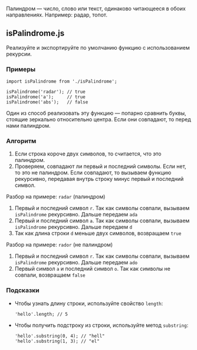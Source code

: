 Палиндром — число, слово или текст, одинаково читающееся в обоих направлениях. Например: радар, топот.

## isPalindrome.js

Реализуйте и экспортируйте по умолчанию функцию с использованием рекурсии.

### Примеры

```
import isPalindrome from './isPalindrome';

isPalindrome('radar'); // true
isPalindrome('a');     // true
isPalindrome('abs');   // false
```

Один из способ реализовать эту функцию — попарно сравнить буквы, стоящие зеркально относительно центра. Если они совпадают, то перед нами палиндром.

### Алгоритм

1. Если строка короче двух символов, то считается, что это палиндром.
2. Проверяем, совпадают ли первый и последний символы. Если нет, то это не палиндром. Если совпадают, то вызываем функцию рекурсивно, передавая внутрь строку минус первый и последний символ.

Разбор на примере: `radar` (палиндром)

1. Первый и последний символ `r`. Так как символы совпали, вызываем `isPalindrome` рекурсивно. Дальше передаем `ada`
2. Первый и последний символ `a`. Так как символы совпали, вызываем `isPalindrome` рекурсивно. Дальше передаем `d`
3. Так как длина строки `d` меньше двух символов, возвращаем `true`

Разбор на примере: `rador` (не палиндром)

1. Первый и последний символ `r`. Так как символы совпали, вызываем `isPalindrome` рекурсивно. Дальше передаем `ado`
2. Первый символ `a` и последний символ `o`. Так как символы не совпали, возвращаем `false`

### Подсказки

- Чтобы узнать длину строки, используйте свойство `length`:

  ```
  'hello'.length; // 5
  ```

- Чтобы получить подстроку из строки, используйте метод `substring`:

  ```
  'hello'.substring(0, 4); // "hell"
  'hello'.substring(1, 3); // "el"
  ```